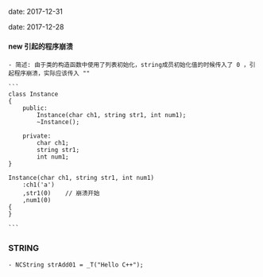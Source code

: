 date: 2017-12-31


date: 2017-12-28

#### new 引起的程序崩溃

	- 简述: 由于类的构造函数中使用了列表初始化，string成员初始化值的时候传入了 0 ，引起程序崩溃，实际应该传入 ""

	```
	class Instance
	{
		public:
			Instance(char ch1, string str1, int num1);
			~Instance();

		private:
			char ch1;
			string str1;
			int num1;
	}

	Instance(char ch1, string str1, int num1)
		:ch1('a')
		,str1(0)	// 崩溃开始
		,num1(0)
	{
	}

	```

### STRING
	- NCString strAdd01 = _T("Hello C++");
